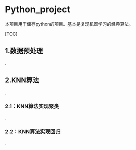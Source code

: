 # Python_project
本项目用于储存python的项目。基本是复现机器学习的经典算法。

[TOC]
## 1.数据预处理
.
## 2.KNN算法
.
### 2.1：KNN算法实现聚类
.
### 2.2：KNN算法实现回归
.
